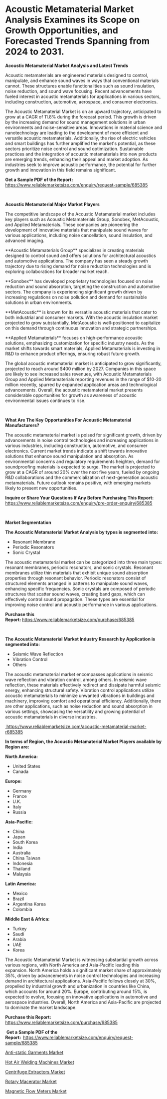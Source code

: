 <p><h1>Acoustic Metamaterial Market Analysis Examines its Scope on Growth Opportunities, and Forecasted Trends Spanning from 2024 to 2031.</h1></p><p><strong>Acoustic Metamaterial Market Analysis and Latest Trends</strong></p>
<p><p>Acoustic metamaterials are engineered materials designed to control, manipulate, and enhance sound waves in ways that conventional materials cannot. These structures enable functionalities such as sound insulation, noise reduction, and sound wave focusing. Recent advancements have fueled interest in acoustic metamaterials for applications in various sectors, including construction, automotive, aerospace, and consumer electronics.</p><p>The Acoustic Metamaterial Market is on an upward trajectory, anticipated to grow at a CAGR of 11.8% during the forecast period. This growth is driven by the increasing demand for sound management solutions in urban environments and noise-sensitive areas. Innovations in material science and nanotechnology are leading to the development of more efficient and versatile acoustic metamaterials. Additionally, the rise of electric vehicles and smart buildings has further amplified the market's potential, as these sectors prioritize noise control and sound optimization. Sustainable practices and the integration of acoustic metamaterials into new products are emerging trends, enhancing their appeal and market adoption. As industries seek to improve acoustic performance, the potential for further growth and innovation in this field remains significant.</p></p>
<p><strong>Get a Sample PDF of the Report:&nbsp;</strong> <a href="https://www.reliablemarketsize.com/enquiry/request-sample/685385?utm_campaign=1591&utm_medium=2&utm_source=Github&utm_content=ia&utm_term=20102024&utm_id=acoustic-metamaterial">https://www.reliablemarketsize.com/enquiry/request-sample/685385</a></p>
<p>&nbsp;</p>
<p><strong>Acoustic Metamaterial Major Market Players</strong></p>
<p><p>The competitive landscape of the Acoustic Metamaterial market includes key players such as Acoustic Metamaterials Group, Sonobex, MetAcoustic, and Applied Metamaterials. These companies are pioneering the development of innovative materials that manipulate sound waves for various applications, including noise cancellation, sound insulation, and advanced imaging.</p><p>**Acoustic Metamaterials Group** specializes in creating materials designed to control sound and offers solutions for architectural acoustics and automotive applications. The company has seen a steady growth trajectory due to rising demand for noise reduction technologies and is exploring collaborations for broader market reach.</p><p>**Sonobex** has developed proprietary technologies focused on noise reduction and sound absorption, targeting the construction and automotive sectors. The company is experiencing significant growth driven by increasing regulations on noise pollution and demand for sustainable solutions in urban environments.</p><p>**MetAcoustic** is known for its versatile acoustic materials that cater to both industrial and consumer markets. With the acoustic insulation market projected to grow substantially, MetAcoustic is well-positioned to capitalize on this demand through continuous innovation and strategic partnerships.</p><p>**Applied Metamaterials** focuses on high-performance acoustic solutions, emphasizing customization for specific industry needs. As the market shifts towards smart materials, Applied Metamaterials is investing in R&D to enhance product offerings, ensuring robust future growth.</p><p>The global acoustic metamaterial market is anticipated to grow significantly, projected to reach around $400 million by 2027. Companies in this space are likely to see increased sales revenues, with Acoustic Metamaterials Group and Applied Metamaterials reporting revenues in the range of $10-20 million recently, spurred by expanded application areas and technological advancements. Overall, the acoustic metamaterial market presents considerable opportunities for growth as awareness of acoustic environmental issues continues to rise.</p></p>
<p>&nbsp;</p>
<p><strong>What Are The Key Opportunities For Acoustic Metamaterial Manufacturers?</strong></p>
<p><p>The acoustic metamaterial market is poised for significant growth, driven by advancements in noise control technologies and increasing applications in various industries, including construction, automotive, and consumer electronics. Current market trends indicate a shift towards innovative solutions that enhance sound manipulation and absorption. As environmental concerns and regulatory requirements heighten, demand for soundproofing materials is expected to surge. The market is projected to grow at a CAGR of around 20% over the next five years, fueled by ongoing R&D collaborations and the commercialization of next-generation acoustic metamaterials. Future outlook remains positive, with emerging markets likely to present new opportunities.</p></p>
<p><strong>Inquire or Share Your Questions If Any Before Purchasing This Report:</strong> <a href="https://www.reliablemarketsize.com/enquiry/pre-order-enquiry/685385?utm_campaign=1591&utm_medium=2&utm_source=Github&utm_content=ia&utm_term=20102024&utm_id=acoustic-metamaterial">https://www.reliablemarketsize.com/enquiry/pre-order-enquiry/685385</a></p>
<p>&nbsp;</p>
<p><strong>Market Segmentation</strong></p>
<p><strong>The Acoustic Metamaterial Market Analysis by types is segmented into:</strong></p>
<p><ul><li>Resonant Membrane</li><li>Periodic Resonators</li><li>Sonic Crystal</li></ul></p>
<p><p>The acoustic metamaterial market can be categorized into three main types: resonant membranes, periodic resonators, and sonic crystals. Resonant membranes utilize thin materials that exhibit unique sound absorption properties through resonant behavior. Periodic resonators consist of structured elements arranged in patterns to manipulate sound waves, enhancing specific frequencies. Sonic crystals are composed of periodic structures that scatter sound waves, creating band gaps, which can effectively control sound propagation. These types are essential for improving noise control and acoustic performance in various applications.</p></p>
<p><strong>Purchase this Report:&nbsp;</strong><a href="https://www.reliablemarketsize.com/purchase/685385?utm_campaign=1591&utm_medium=2&utm_source=Github&utm_content=ia&utm_term=20102024&utm_id=acoustic-metamaterial">https://www.reliablemarketsize.com/purchase/685385</a></p>
<p>&nbsp;</p>
<p><strong>The Acoustic Metamaterial Market Industry Research by Application is segmented into:</strong></p>
<p><ul><li>Seismic Wave Reflection</li><li>Vibration Control</li><li>Others</li></ul></p>
<p><p>The acoustic metamaterial market encompasses applications in seismic wave reflection and vibration control, among others. In seismic wave reflection, these materials effectively redirect and dissipate harmful seismic energy, enhancing structural safety. Vibration control applications utilize acoustic metamaterials to minimize unwanted vibrations in buildings and machinery, improving comfort and operational efficiency. Additionally, there are other applications, such as noise reduction and sound absorption in various settings, showcasing the versatility and growing potential of acoustic metamaterials in diverse industries.</p></p>
<p><a href="https://www.reliablemarketsize.com/acoustic-metamaterial-market-r685385?utm_campaign=1591&utm_medium=2&utm_source=Github&utm_content=ia&utm_term=20102024&utm_id=acoustic-metamaterial">&nbsp;https://www.reliablemarketsize.com/acoustic-metamaterial-market-r685385</a></p>
<p><strong>In terms of Region, the Acoustic Metamaterial Market Players available by Region are:</strong></p>
<p>
    <p> <strong> North America: </strong>
        <ul>
            <li>United States</li>
            <li>Canada</li>
        </ul>
        </p> 
    <p> <strong> Europe: </strong>
        <ul>
            <li>Germany</li>
            <li>France</li>
            <li>U.K.</li>
            <li>Italy</li>
            <li>Russia</li>
        </ul>
        </p> 
    <p> <strong> Asia-Pacific: </strong>
        <ul>
            <li>China</li>
            <li>Japan</li>
            <li>South Korea</li>
            <li>India</li>
            <li>Australia</li>
            <li>China Taiwan</li>
            <li>Indonesia</li>
            <li>Thailand</li>
            <li>Malaysia</li>
        </ul>
        </p> 
    <p> <strong> Latin America: </strong>
        <ul>
            <li>Mexico</li>
            <li>Brazil</li>
            <li>Argentina Korea</li>
            <li>Colombia</li>
        </ul>
        </p> 
    <p> <strong> Middle East & Africa: </strong>
        <ul>
            <li>Turkey</li>
            <li>Saudi</li>
            <li>Arabia</li>
            <li>UAE</li>
            <li>Korea</li>
        </ul>
    </p>
    </p>
<p><p>The Acoustic Metamaterial Market is witnessing substantial growth across various regions, with North America and Asia-Pacific leading this expansion. North America holds a significant market share of approximately 35%, driven by advancements in noise control technologies and increasing demand in architectural applications. Asia-Pacific follows closely at 30%, propelled by industrial growth and urbanization in countries like China, which accounts for around 20%. Europe, contributing around 15%, is expected to evolve, focusing on innovative applications in automotive and aerospace industries. Overall, North America and Asia-Pacific are projected to dominate the market landscape.</p></p>
<p><strong>Purchase this Report: </strong><a href="https://www.reliablemarketsize.com/purchase/685385?utm_campaign=1591&utm_medium=2&utm_source=Github&utm_content=ia&utm_term=20102024&utm_id=acoustic-metamaterial">https://www.reliablemarketsize.com/purchase/685385</a></p>
<p>&nbsp;<strong>Get a Sample PDF of the Report:&nbsp;&nbsp;</strong><a href="https://www.reliablemarketsize.com/enquiry/request-sample/685385?utm_campaign=1591&utm_medium=2&utm_source=Github&utm_content=ia&utm_term=20102024&utm_id=acoustic-metamaterial">https://www.reliablemarketsize.com/enquiry/request-sample/685385</a></p>
<p><strong></strong></p>
<p><p><a href="https://github.com/gailasejs/Market-Research-Report-List-1/blob/main/anti-static-garments-market.md?utm_campaign=1591&utm_medium=2&utm_source=Github&utm_content=ia&utm_term=20102024&utm_id=acoustic-metamaterial">Anti-static Garments Market</a></p><p><a href="https://www.linkedin.com/pulse/global-hot-air-welding-machines-market-analysis-key-trends-ibwqc?utm_campaign=1591&utm_medium=2&utm_source=Github&utm_content=ia&utm_term=20102024&utm_id=acoustic-metamaterial">Hot Air Welding Machines Market</a></p><p><a href="https://www.linkedin.com/pulse/centrifuge-extractors-market-growth-outlook-from-2024-idq0c?utm_campaign=1591&utm_medium=2&utm_source=Github&utm_content=ia&utm_term=20102024&utm_id=acoustic-metamaterial">Centrifuge Extractors Market</a></p><p><a href="https://www.linkedin.com/pulse/rotary-macerator-market-size-share-growth-analysis-2p8bc?utm_campaign=1591&utm_medium=2&utm_source=Github&utm_content=ia&utm_term=20102024&utm_id=acoustic-metamaterial">Rotary Macerator Market</a></p><p><a href="https://www.linkedin.com/pulse/magnetic-flow-meters-market-global-regional-analysis-2024-pcw2c?utm_campaign=1591&utm_medium=2&utm_source=Github&utm_content=ia&utm_term=20102024&utm_id=acoustic-metamaterial">Magnetic Flow Meters Market</a></p></p>